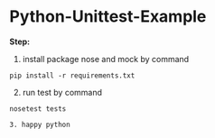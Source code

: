 # Python-Unittest-Example


**Step:**

1. install package nose and mock by command
```
pip install -r requirements.txt
```
2. run test by command    
```
nosetest tests

3. happy python
```
